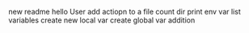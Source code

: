 new readme
hello User
add actiopn to a file
count dir
print env var
list variables
create new local var
create global var
addition
